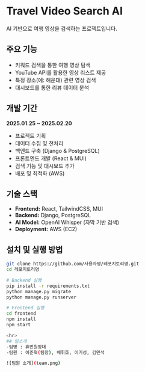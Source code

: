 # Travel Video Search AI
AI 기반으로 여행 영상을 검색하는 프로젝트입니다.

## 주요 기능
- 키워드 검색을 통한 여행 영상 탐색
- YouTube API를 활용한 영상 리스트 제공
- 특정 장소(예: 해운대) 관련 영상 검색
- 대시보드를 통한 리뷰 데이터 분석

## 개발 기간  
**2025.01.25 ~ 2025.02.20**  
- 프로젝트 기획  
- 데이터 수집 및 전처리  
- 백엔드 구축 (Django & PostgreSQL)  
- 프론트엔드 개발 (React & MUI)  
- 검색 기능 및 대시보드 추가  
- 배포 및 최적화 (AWS)

## 기술 스택
- **Frontend:** React, TailwindCSS, MUI
- **Backend:** Django, PostgreSQL
- **AI Model:** OpenAI Whisper (자막 기반 검색)
- **Deployment:** AWS (EC2)

## 설치 및 실행 방법
```bash
git clone https://github.com/사용자명/레포지토리명.git
cd 레포지토리명

# Backend 실행
pip install -r requirements.txt
python manage.py migrate
python manage.py runserver

# Frontend 실행
cd frontend
npm install
npm start

<hr>
## 팀소개 
-팀명 : 휴먼원정대
-팀원 : 이준혁(팀장), 배휘호, 이기성, 김민석

![팀원 소개](team.png)
